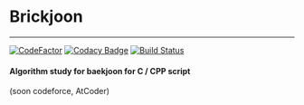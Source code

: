 Brickjoon 
======

-------
[![CodeFactor](https://img.shields.io/codefactor/grade/github/naixt1478/Brickjoon?logo=codefactor&style=for-the-badge)](https://www.codefactor.io/repository/github/naixt1478/brickjoon)
[![Codacy Badge](https://img.shields.io/codacy/grade/0cbf4b57b55e4416b63d59affce77844?logo=codacy&style=for-the-badge)](https://www.codacy.com/gh/naixt1478/Brickjoon/dashboard?utm_source=github.com&amp;utm_medium=referral&amp;utm_content=naixt1478/Brickjoon&amp;utm_campaign=Badge_Grade)
[![Build Status](https://img.shields.io/azure-devops/build/qnqn60360/bca4f551-da39-4446-abad-7dd292f89f76/9?logo=Azure%20DevOps&style=for-the-badge)](https://dev.azure.com/qnqn60360/Testing/_build/latest?definitionId=9&branchName=master)

#### Algorithm study for baekjoon for C / CPP script
(soon codeforce, AtCoder)


